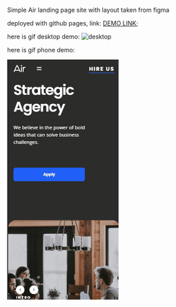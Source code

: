 Simple Air landing page site with layout taken from figma

deployed with github pages, link: [DEMO LINK](https://pavel-gutsal.github.io/Air/);

here is gif desktop demo:
![desktop](./description/desktop.gif)

here is gif phone demo:























![phone](./description/phone.gif)

